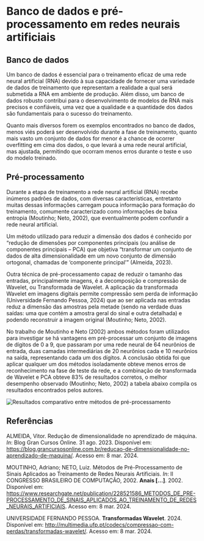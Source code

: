 
# Banco de dados e pré-processamento em redes neurais artificiais

## Banco de dados

Um banco de dados é essencial para o treinamento eficaz de uma rede neural artificial (RNA) devido à sua capacidade de fornecer uma variedade de dados de treinamento que representam a realidade a qual será submetida a RNA em ambiente de produção. Além disso, um banco de dados robusto contribui para o desenvolvimento de modelos de RNA mais precisos e confiáveis, uma vez que a qualidade e a quantidade dos dados são fundamentais para o sucesso do treinamento.

Quanto mais diversos forem os exemplos encontrados no banco de dados, menos viés poderá ser desenvolvido durante a fase de treinamento, quanto mais vasto um conjunto de dados for menor é a chance de ocorrer overfitting em cima dos dados, o que levará a uma rede neural artificial, mas ajustada, permitindo que ocorram menos erros durante o teste e uso do modelo treinado.

## Pré-processamento

Durante a etapa de treinamento a rede neural artificial (RNA) recebe inúmeros padrões de dados, com diversas características, entretanto muitas dessas informações carregam pouca informação para formação do treinamento, comumente caracterizado como informações de baixa entropia (Moutinho; Neto, 2002), que eventualmente podem confundir a rede neural artificial.

Um método utilizado para reduzir a dimensão dos dados é conhecido por “redução de dimensões por componentes principais (ou análise de componentes principais – PCA) que objetiva “transformar um conjunto de dados de alta dimensionalidade em um novo conjunto de dimensão ortogonal, chamadas de ‘componente principal’” (Almeida, 2023).

Outra técnica de pré-processamento capaz de reduzir o tamanho das entradas, principalmente imagens, é a decomposição e compressão de Wavelet, ou Transformada de Wavelet. A aplicação da transformada Wavelet em imagens digitais permite compressão sem perda de informação (Universidade Fernando Pessoa, 2024) que ao ser aplicada nas entradas reduz a dimensão das amostras pela metade (sendo na verdade duas saídas: uma que contém a amostra geral do sinal e outra detalhada) e podendo reconstruir a imagem original (Moutinho; Neto, 2002).

No trabalho de Moutinho e Neto (2002) ambos métodos foram utilizados para investigar se há vantagens em pré-processar um conjunto de imagens de dígitos de 0 a 9, que passaram por uma rede neural de 64 neurônios de entrada, duas camadas intermediárias de 20 neurônios cada e 10 neurônios na saída, representando cada um dos dígitos. A conclusão obtida foi que aplicar qualquer um dos métodos isoladamente obteve menos erros de reconhecimento na fase de teste da rede, e a combinação de transformada de Wavelet e PCA obteve 83% de resultados corretos, o melhor desempenho observado (Moutinho; Neto, 2002) a tabela abaixo compila os resultados encontrados pelos autores.

![Resultados comparativo entre métodos de pré-processamento](https://images2.imgbox.com/59/39/Mu9pv2p1_o.png)

## Referências

ALMEIDA, Vitor. Redução de dimensionalidade no aprendizado de máquina. _In_: Blog Gran Cursos Online. 31 ago. 2023. Disponível em: https://blog.grancursosonline.com.br/reducao-de-dimensionalidade-no-aprendizado-de-maquina/. Acesso em: 8 mar. 2024.

MOUTINHO, Adriano; NETO, Luiz. Métodos de Pré-Processamento de Sinais Aplicados ao Treinamento de Redes Neurais Artificiais. _In_: II CONGRESSO BRASILEIRO DE COMPUTAÇÃO, 2002. **Anais [...]**. 2002. Disponível em: https://www.researchgate.net/publication/228521586_METODOS_DE_PRE-PROCESSAMENTO_DE_SINAIS_APLICADOS_AO_TREINAMENTO_DE_REDES_NEURAIS_ARTIFICIAIS. Acesso em: 8 mar. 2024.

UNIVERSIDADE FERNANDO PESSOA. **Transformadas Wavelet**. 2024. Disponível em: http://multimedia.ufp.pt/codecs/compressao-com-perdas/transformadas-wavelet/. Acesso em: 8 mar. 2024.